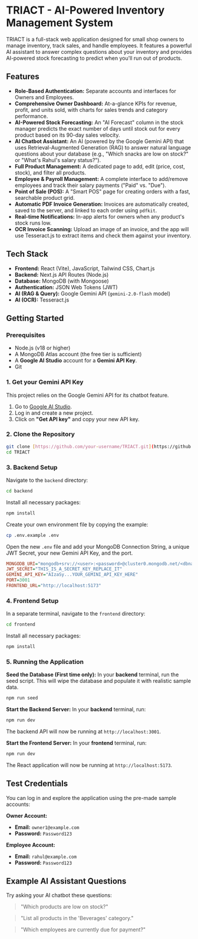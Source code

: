 # TRIACT - AI-Powered Inventory Management System

TRIACT is a full-stack web application designed for small shop owners to manage inventory, track sales, and handle employees. It features a powerful AI assistant to answer complex questions about your inventory and provides AI-powered stock forecasting to predict when you'll run out of products.

##  Features

  * **Role-Based Authentication:** Separate accounts and interfaces for Owners and Employees.
  * **Comprehensive Owner Dashboard:** At-a-glance KPIs for revenue, profit, and units sold, with charts for sales trends and category performance.
  * **AI-Powered Stock Forecasting:** An "AI Forecast" column in the stock manager predicts the exact number of days until stock out for every product based on its 90-day sales velocity.
  * **AI Chatbot Assistant:** An AI (powered by the Google Gemini API) that uses Retrieval-Augmented Generation (RAG) to answer natural language questions about your database (e.g., "Which snacks are low on stock?" or "What's Rahul's salary status?").
  * **Full Product Management:** A dedicated page to add, edit (price, cost, stock), and filter all products.
  * **Employee & Payroll Management:** A complete interface to add/remove employees and track their salary payments ("Paid" vs. "Due").
  * **Point of Sale (POS):** A "Smart POS" page for creating orders with a fast, searchable product grid.
  * **Automatic PDF Invoice Generation:** Invoices are automatically created, saved to the server, and linked to each order using `pdfkit`.
  * **Real-time Notifications:** In-app alerts for owners when any product's stock runs low.
  * **OCR Invoice Scanning:** Upload an image of an invoice, and the app will use Tesseract.js to extract items and check them against your inventory.

##  Tech Stack

  * **Frontend:** React (Vite), JavaScript, Tailwind CSS, Chart.js
  * **Backend:** Next.js API Routes (Node.js)
  * **Database:** MongoDB (with Mongoose)
  * **Authentication:** JSON Web Tokens (JWT)
  * **AI (RAG & Query):** Google Gemini API (`gemini-2.0-flash` model)
  * **AI (OCR):** Tesseract.js

##  Getting Started

### Prerequisites

  * Node.js (v18 or higher)
  * A MongoDB Atlas account (the free tier is sufficient)
  * A **Google AI Studio** account for a **Gemini API Key**.
  * Git

### 1. Get your Gemini API Key

This project relies on the Google Gemini API for its chatbot feature.

1.  Go to [Google AI Studio](https://aistudio.google.com/).
2.  Log in and create a new project.
3.  Click on **"Get API key"** and copy your new API key.

### 2. Clone the Repository

```bash
git clone [https://github.com/your-username/TRIACT.git](https://github.com/your-username/TRIACT.git)
cd TRIACT
````

### 3\. Backend Setup

Navigate to the `backend` directory:

```bash
cd backend
```

Install all necessary packages:

```bash
npm install
```

Create your own environment file by copying the example:

```bash
cp .env.example .env
```

Open the new `.env` file and add your MongoDB Connection String, a unique JWT Secret, your new Gemini API Key, and the port.

```ini
MONGODB_URI="mongodb+srv://<user>:<password>@cluster0.mongodb.net/<dbname>?retryWrites=true&w=majority"
JWT_SECRET="THIS_IS_A_SECRET_KEY_REPLACE_IT"
GEMINI_API_KEY="AIzaSy...YOUR_GEMINI_API_KEY_HERE"
PORT=3001
FRONTEND_URL="http://localhost:5173"
```

### 4\. Frontend Setup

In a separate terminal, navigate to the `frontend` directory:

```bash
cd frontend
```

Install all necessary packages:

```bash
npm install
```

### 5\. Running the Application

**Seed the Database (First time only):**
In your **backend** terminal, run the seed script. This will wipe the database and populate it with realistic sample data.

```bash
npm run seed
```

**Start the Backend Server:**
In your **backend** terminal, run:

```bash
npm run dev
```

The backend API will now be running at `http://localhost:3001`.

**Start the Frontend Server:**
In your **frontend** terminal, run:

```bash
npm run dev
```

The React application will now be running at `http://localhost:5173`.

##  Test Credentials

You can log in and explore the application using the pre-made sample accounts:

**Owner Account:**

  * **Email:** `owner1@example.com`
  * **Password:** `Password123`

**Employee Account:**

  * **Email:** `rahul@example.com`
  * **Password:** `Password123`

##  Example AI Assistant Questions

Try asking your AI chatbot these questions:

> "Which products are low on stock?"

> "List all products in the 'Beverages' category."

> "Which employees are currently due for payment?"
